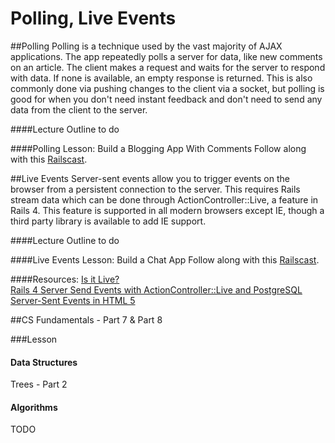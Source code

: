 # Polling, Live Events

##Polling
Polling is a technique used by the vast majority of AJAX applications. The app repeatedly polls a server for data, like new comments on an article. The client makes a request and waits for the server to respond with data. If none is available, an empty response is returned. This is also commonly done via pushing changes to the client via a socket, but polling is good for when you don't need instant feedback and don't need to send any data from the client to the server.


####Lecture Outline
to do


####Polling Lesson: Build a Blogging App With Comments
Follow along with this [Railscast](http://railscasts.com/episodes/229-polling-for-changes-revised?view=asciicast).


##Live Events
Server-sent events allow you to trigger events on the browser from a persistent connection to the server. This requires Rails stream data which can be done through ActionController::Live, a feature in Rails 4. This feature is supported in all modern browsers except IE, though a third party library is available to add IE support.


####Lecture Outline
to do


####Live Events Lesson: Build a Chat App
Follow along with this [Railscast](http://railscasts.com/episodes/401-actioncontroller-live?view=asciicast).


####Resources:
[Is it Live?](http://tenderlovemaking.com/2012/07/30/is-it-live.html)<br>
[Rails 4 Server Send Events with ActionController::Live and PostgreSQL](http://ngauthier.com/2013/02/rails-4-sse-notify-listen.html)<br>
[Server-Sent Events in HTML 5](http://www.html5rocks.com/en/tutorials/eventsource/basics/)<br>

##CS Fundamentals - Part 7 & Part 8

###Lesson

#### Data Structures

Trees - Part 2

#### Algorithms

TODO
